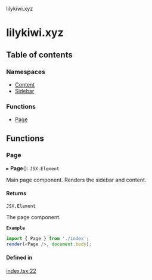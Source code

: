 lilykiwi.xyz

# lilykiwi.xyz

## Table of contents

### Namespaces

- [Content](modules/Content.md)
- [Sidebar](modules/Sidebar.md)

### Functions

- [Page](README.md#page)

## Functions

### Page

▸ **Page**(): `JSX.Element`

Main page component. Renders the sidebar and content.

#### Returns

`JSX.Element`

The page component.

**`Example`**

```ts
import { Page } from './index';
render(<Page />, document.body);
```

#### Defined in

[index.tsx:22](https://github.com/lilykiwi/lilykiwi.xyz/blob/0482b9d/src/index.tsx#L22)
